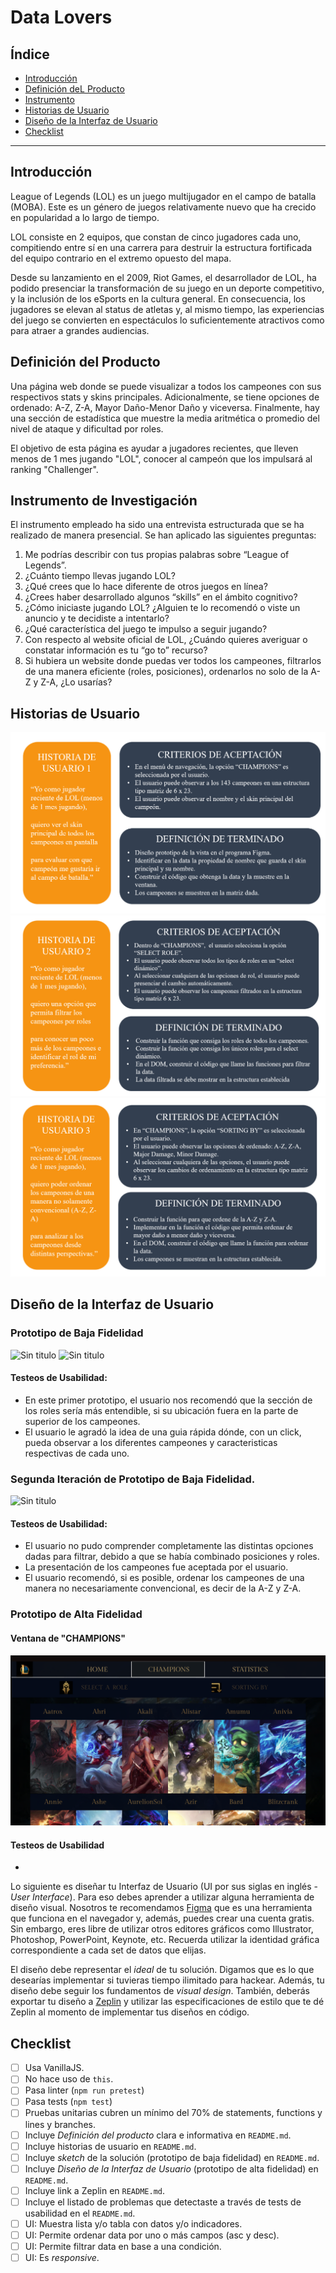 # Data Lovers

## Índice

* [Introducción](#introducción)
* [Definición deL Producto](#definición-del-producto)
* [Instrumento](#instrumento-de-investigación)
* [Historias de Usuario](#historias-de-usuario)
* [Diseño de la Interfaz de Usuario](#baja-y-alta-fidelidad)
* [Checklist](#checklist)

***

## Introducción

League of Legends (LOL) es un juego multijugador en el campo de batalla (MOBA). Este es un género de juegos relativamente nuevo que ha crecido en popularidad a lo largo de tiempo.

LOL consiste en 2 equipos, que constan de cinco jugadores cada uno, compitiendo entre sí en una carrera para destruir la estructura fortificada del equipo contrario en el extremo opuesto del mapa.
 
Desde su lanzamiento en el 2009, Riot Games, el desarrollador de LOL, ha podido presenciar la transformación de su juego en un deporte competitivo, y la inclusión de los eSports en la cultura general. En consecuencia, los jugadores se elevan al status de atletas y, al mismo tiempo, las experiencias del juego se convierten en espectáculos lo suficientemente atractivos como para atraer a grandes audiencias.

## Definición del Producto

Una página web donde se puede visualizar a todos los campeones con sus respectivos stats y skins principales. Adicionalmente, se tiene opciones de ordenado: A-Z, Z-A, Mayor Daño-Menor Daño y viceversa. Finalmente, hay una sección de estadística que muestre la media aritmética o promedio del nivel de ataque y dificultad por roles. 

El objetivo de esta página es ayudar a jugadores recientes, que lleven menos de 1 mes jugando "LOL", conocer al campeón que los impulsará al ranking "Challenger". 

## Instrumento de Investigación

El instrumento empleado ha sido una entrevista estructurada que se ha realizado de manera presencial. Se han aplicado las siguientes preguntas:

1.	Me podrías describir con tus propias palabras sobre “League of Legends”.
2.	¿Cuánto tiempo llevas jugando LOL? 
3.	¿Qué crees que lo hace diferente de otros juegos en línea?
4.	¿Crees haber desarrollado algunos “skills” en el ámbito cognitivo?
5.	¿Cómo iniciaste jugando LOL? ¿Alguien te lo recomendó o viste un anuncio y te decidiste a intentarlo?
6.	¿Qué característica del juego te impulso a seguir jugando?
7.	Con respecto al website oficial de LOL, ¿Cuándo quieres averiguar o constatar información es tu “go to” recurso?
8.	Si hubiera un website donde puedas ver todos los campeones, filtrarlos de una manera eficiente (roles, posiciones), ordenarlos no solo de la A-Z y Z-A, ¿Lo usarías?

## Historias de Usuario 

![Historia de Usuario 1](img-readme/h1_user.png)
![Historia de Usuario 2](img-readme/h2_user.png)
![Historia de Usuario 3](img-readme/h3_user.png)

## Diseño de la Interfaz de Usuario

### Prototipo de Baja Fidelidad

![Sin titulo](img-readme/sketch-1.jpg)
![Sin titulo](img-readme/sketch-2.jpg)

#### Testeos de Usabilidad:
* En este primer prototipo, el usuario nos recomendó que la sección de los roles sería más entendible, si su ubicación fuera en la parte de superior de los campeones.
* El usuario le agradó la idea de una guia rápida dónde, con un click, pueda observar a los diferentes campeones y  caracteristicas respectivas de cada uno.

### Segunda Iteración de Prototipo de Baja Fidelidad.

![Sin titulo](img-readme/iteracion-2.jpg)

#### Testeos de Usabilidad:
* El usuario no pudo comprender completamente las distintas opciones dadas para filtrar, debido a que se había combinado posiciones y roles.
* La presentación de los campeones fue aceptada por el usuario.
* El usuario recomendó, si es posible, ordenar los campeones de una manera no necesariamente convencional, es decir de la A-Z y Z-A.

### Prototipo de Alta Fidelidad

#### Ventana de "CHAMPIONS"

![Vista Campeones](img-readme/champs_page.png)

#### Testeos de Usabilidad
* 



Lo siguiente es diseñar tu Interfaz de Usuario (UI por sus siglas en inglés -
_User Interface_). Para eso debes aprender a utilizar alguna herramienta de
diseño visual. Nosotros te recomendamos [Figma](https://www.figma.com/) que es
una herramienta que funciona en el navegador y, además, puedes crear una cuenta
gratis. Sin embargo, eres libre de utilizar otros editores gráficos como
Illustrator, Photoshop, PowerPoint, Keynote, etc. Recuerda utilizar la identidad
gráfica correspondiente a cada set de datos que elijas.

El diseño debe representar el _ideal_ de tu solución. Digamos que es lo que
desearías implementar si tuvieras tiempo ilimitado para hackear. Además, tu
diseño debe seguir los fundamentos de _visual design_. También, deberás exportar
tu diseño a [Zeplin](https://zeplin.io/) y utilizar las especificaciones de
estilo que te dé Zeplin al momento de implementar tus diseños en código.


## Checklist

* [ ] Usa VanillaJS.
* [ ] No hace uso de `this`.
* [ ] Pasa linter (`npm run pretest`)
* [ ] Pasa tests (`npm test`)
* [ ] Pruebas unitarias cubren un mínimo del 70% de statements, functions y
  lines y branches.
* [ ] Incluye _Definición del producto_ clara e informativa en `README.md`.
* [ ] Incluye historias de usuario en `README.md`.
* [ ] Incluye _sketch_ de la solución (prototipo de baja fidelidad) en
  `README.md`.
* [ ] Incluye _Diseño de la Interfaz de Usuario_ (prototipo de alta fidelidad)
  en `README.md`.
* [ ] Incluye link a Zeplin en `README.md`.
* [ ] Incluye el listado de problemas que detectaste a través de tests de
  usabilidad en el `README.md`.
* [ ] UI: Muestra lista y/o tabla con datos y/o indicadores.
* [ ] UI: Permite ordenar data por uno o más campos (asc y desc).
* [ ] UI: Permite filtrar data en base a una condición.
* [ ] UI: Es _responsive_.